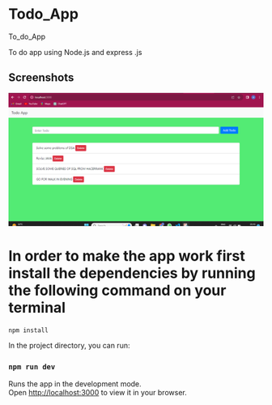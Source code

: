 # Todo_App
To_do_App


To do app using Node.js and express .js
## Screenshots

<p>
    <img src="./TODO.png" alt="Home Page" />
</p>


# In order to make the app work first install the dependencies by running the following command on your terminal

```
npm install
```




In the project directory, you can run:
### `npm run dev`
Runs the app in the development mode.\
Open [http://localhost:3000](http://localhost:3000) to view it in your browser.
